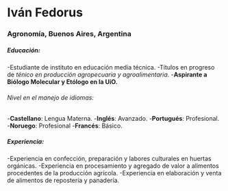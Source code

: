 # Iván Fedorus

### **Agronomía**, Buenos Aires, Argentina

##### Educación:
-Estudiante de instituto en educación media técnica. 
-Títulos en progreso de *ténico en producción agropecuaria y agroalimentaria*.
-**Aspirante a Biólogo Molecular y Etólogo en la UiO.**

###### Nivel en el manejo de idiomas:
-**Castellano**: Lengua Materna.
-**Inglés**: Avanzado.
-**Portugués**: Profesional.
-**Noruego**: Profesional
-**Francés**: Básico.

##### Experiencia:
-Experiencia en confección, preparación y labores culturales en huertas orgánicas.
-Experiencia en procesamiento y agregado de valor a alimentos procedentes de la producción agrícola.
-Experiencia en elaboración y venta de alimentos de repostería y panadería.
